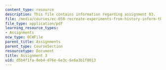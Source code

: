 ```yaml
---
content_type: resource
description: This file contains information regarding assignment 03.
file: /media/courses/ec-050-recreate-experiments-from-history-inform-the-future-from-the-past-galileo-january-iap-2010/d5b4f1fa8eb4d76e6e3c6e6a3b1f8013_MITEC_050IAP10_assn03.pdf
file_type: application/pdf
learning_resource_types:
- Assignments
ocw_type: OCWFile
parent_title: Assignments
parent_type: CourseSection
resourcetype: Document
title: Assignment 3
uid: d5b4f1fa-8eb4-d76e-6e3c-6e6a3b1f8013
---
```

